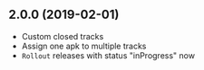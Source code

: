 ## 2.0.0 (2019-02-01)
* Custom closed tracks
* Assign one apk to multiple tracks
* `Rollout` releases with status "inProgress" now